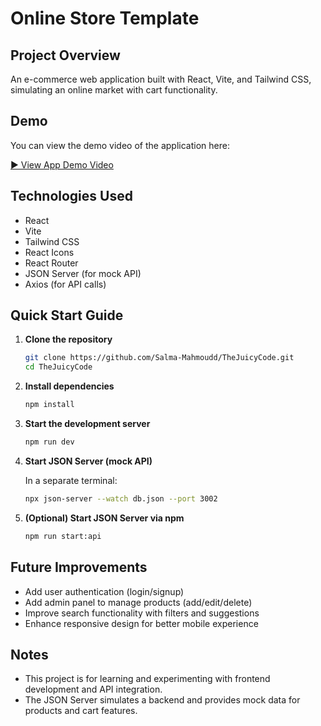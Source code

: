 # Online Store Template

## Project Overview

An e-commerce web application built with React, Vite, and Tailwind CSS, simulating an online market with cart functionality.

## Demo

You can view the demo video of the application here:

[▶️ View App Demo Video](https://drive.google.com/drive/u/1/folders/15DBSI_Ev6G7Z1CXlqYfnbqMFh46Yzz6w)

## Technologies Used

- React
- Vite
- Tailwind CSS
- React Icons
- React Router
- JSON Server (for mock API)
- Axios (for API calls)

## Quick Start Guide

1. **Clone the repository**

   ```bash
   git clone https://github.com/Salma-Mahmoudd/TheJuicyCode.git
   cd TheJuicyCode
   ```

2. **Install dependencies**

   ```bash
   npm install
   ```

3. **Start the development server**

   ```bash
   npm run dev
   ```

4. **Start JSON Server (mock API)**

   In a separate terminal:

   ```bash
   npx json-server --watch db.json --port 3002
   ```

5. **(Optional) Start JSON Server via npm**

   ```bash
   npm run start:api
   ```

## Future Improvements

- Add user authentication (login/signup)
- Add admin panel to manage products (add/edit/delete)
- Improve search functionality with filters and suggestions
- Enhance responsive design for better mobile experience

## Notes

- This project is for learning and experimenting with frontend development and API integration.
- The JSON Server simulates a backend and provides mock data for products and cart features.
